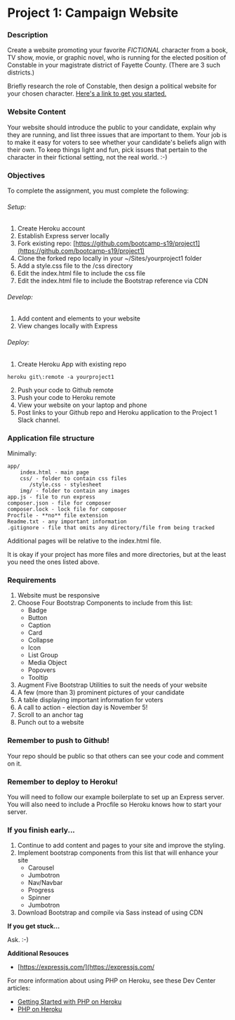 # Project 1: Campaign Website

### Description

Create a website promoting your favorite *FICTIONAL* character from a book, TV show, movie, or graphic novel, who is running for the elected position of Constable in your magistrate district of Fayette County. (There are 3 such districts.)

Briefly research the role of Constable, then design a political website for your chosen character. [Here's a link to get you started.](https://en.wikipedia.org/wiki/Constables_in_the_United_States#Kentucky)

### Website Content

Your website should introduce the public to your candidate, explain why they are running, and list three issues that are important to them.
Your job is to make it easy for voters to see whether your candidate's beliefs align with their own.
To keep things light and fun, pick issues that pertain to the character in their fictional setting, not the real world. :-)

### Objectives

To complete the assignment, you must complete the following:
###### Setup:
1. Create Heroku account
2. Establish Express server locally
3. Fork existing repo: [https://github.com/bootcamp-s19/project1](https://github.com/bootcamp-s19/project1)
4. Clone the forked repo locally in your ~/Sites/yourproject1 folder
5. Add a style.css file to the /css directory
6. Edit the index.html file to include the css file
7. Edit the index.html file to include the Bootstrap reference via CDN
###### Develop:
1. Add content and elements to your website
2. View changes locally with Express
###### Deploy:
1. Create Heroku App with existing repo

`heroku git\:remote -a yourproject1`

2. Push your code to Github remote
3. Push your code to Heroku remote
4. View your website on your laptop and phone
5. Post links to your Github repo and Heroku application to the Project 1 Slack channel.

### Application file structure

Minimally:

```
app/
    index.html - main page
    css/ - folder to contain css files
       /style.css - stylesheet
    img/ - folder to contain any images
app.js - file to run express
composer.json - file for composer
composer.lock - lock file for composer
Procfile - **no** file extension
Readme.txt - any important information
.gitignore - file that omits any directory/file from being tracked
```

Additional pages will be relative to the index.html file.

It is okay if your project has more files and more directories, but at the least you need the ones listed above.

### Requirements

1. Website must be responsive
2. Choose Four Bootstrap Components to include from this list:
    * Badge
    * Button
    * Caption
    * Card
    * Collapse
    * Icon
    * List Group
    * Media Object
    * Popovers
    * Tooltip
3. Augment Five Bootstrap Utilities to suit the needs of your website
4. A few (more than 3) prominent pictures of your candidate
5. A table displaying important information for voters
6. A call to action - election day is November 5!
7. Scroll to an anchor tag
8. Punch out to a website

### Remember to push to Github!

Your repo should be public so that others can see your code and comment on it.

### Remember to deploy to Heroku!

You will need to follow our example boilerplate to set up an Express server.
You will also need to include a Procfile so Heroku knows how to start your server.

### If you finish early...

1. Continue to add content and pages to your site and improve the styling.
2. Implement bootstrap components from this list that will enhance your site
    * Carousel
    * Jumbotron
    * Nav/Navbar
    * Progress
    * Spinner
    * Jumbotron
3. Download Bootstrap and compile via Sass instead of using CDN

**If you get stuck...**

Ask. :-)

**Additional Resouces**

- [https://expressjs.com/](https://expressjs.com/

For more information about using PHP on Heroku, see these Dev Center articles:

- [Getting Started with PHP on Heroku](https://devcenter.heroku.com/articles/getting-started-with-php)
- [PHP on Heroku](https://devcenter.heroku.com/categories/php)
